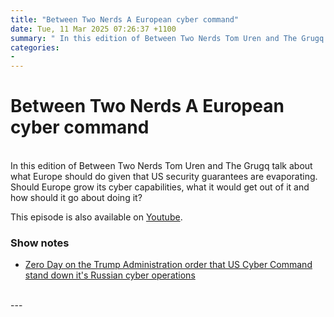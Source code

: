 ```yaml
---
title: "Between Two Nerds A European cyber command"
date: Tue, 11 Mar 2025 07:26:37 +1100
summary: " In this edition of Between Two Nerds Tom Uren and The Grugq talk about what Europe should do given that US security"
categories: 
- 
---
```

# Between Two Nerds A European cyber command


<br/>
In this edition of Between Two Nerds Tom Uren and The Grugq talk about what Europe should do given that US security guarantees are evaporating. Should Europe grow its cyber capabilities, what it would get out of it and how should it go about doing it?

This episode is also available on [Youtube](https://youtu.be/FeGTxVuyOLI).

### Show notes

-   [Zero Day on the Trump Administration order that US Cyber Command stand down it's Russian cyber operations](https://www.zetter-zeroday.com/did-trump-admin-order-u-s-cyber-command-and-cisa-to-stand-down-on-russia/)

<br/>
---
